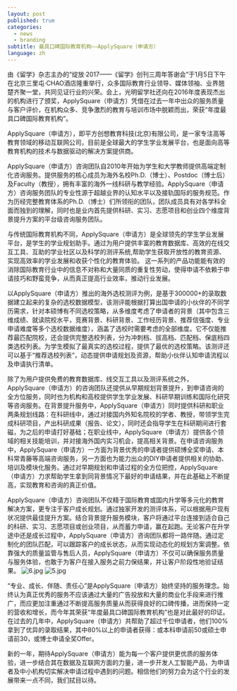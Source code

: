 ```yaml
---
layout: post
published: true
categories:
  - news
  - branding
subtitle: 最具口碑国际教育机构——ApplySquare（申请方）
language: zh
---
```

由《留学》杂志主办的“绽放·2017——《留学》创刊三周年答谢会”于1月5日下午在北京三里屯·CHAO酒店隆重举行，众多国际教育行业领导、媒体领袖、业界翘楚齐聚一堂，共同见证行业的兴荣。会上，光明留学社还向在2016年度表现杰出的机构进行了颁奖，ApplySquare（申请方）凭借在过去一年中出众的服务质量与客户评价，在机构众多、竞争激烈的教育与培训市场中脱颖而出，荣获“年度最具口碑国际教育机构”。

ApplySquare（申请方），即平方创想教育科技(北京)有限公司，是一家专注高等教育领域的移动互联网公司，目前是全球最大的学生学业发展平台，也是面向高等教育机构的技术与数据驱动的解决方案提供商。

ApplySquare（申请方）咨询团队自2010年开始为学生和大学教师提供高端定制化咨询服务。提供服务的核心成员为海外名校Ph.D.（博士）、Postdoc（博士后）及Faculty（教授），拥有丰富的海外一线科研与教学经验。ApplySquare（申请方）咨询服务团队的专业性源于超越业界的认知水平以及接轨国际的服务规范。作为历经完整教育体系的Ph.D.（博士）们所领衔的团队，团队成员具有对各学科全面而独到的理解，同时也是业内首先提供科研、实习、志愿项目和创业四个维度背景提升方案的平台级咨询服务团队。

与传统国际教育机构不同，ApplySquare（申请方）是全球领先的学生学业发展平台，是学生的学业规划助手。通过为用户提供丰富的教育数据库、高效的在线交互工具、互助的学业社区以及科学的测评系统,帮助学生获取开放性的教育资源、实现高效率的学业发展和收获个性化的教育体验。 这一系列的产品功能能有效的消除国际教育行业中的信息不对称和大量同质的重复性劳动，使得申请不依赖于申请技巧和野蛮竞争，从而真正提高行业效率，推动行业发展。

以ApplySquare（申请方）推出的海外选校测评为例，是基于300000+的录取数据建立起来的复杂的选校数据模型，该测评能根据打算出国申请的小伙伴的不同学历需求，针对本硕博有不同选校策略，从多维度考虑了申请者的背景（其中包含三维成绩、就读院校水平，竞赛背景、科研背景、工作经历背景、推荐信强度、专业申请难度等多个选校数据维度），涵盖了选校时需要考虑的全部维度。它不仅能推荐最匹配院校，还会提供完整选校列表，分为冲刺档、拔高档、匹配档、保底档四类选校列表。为学生模拟了最真实的选校过程，提供了最优的选校策略。该测评还可以基于“推荐选校列表”，动态提供申请规划及资源，帮助小伙伴认知申请流程以及申请执行清单。

除了为用户提供免费的教育数据库、线交互工具以及测评系统之外，ApplySquare（申请方）的咨询团队还提供从早期规划背景提升，到申请咨询的全方位服务，同时也为机构和高校提供学生学业发展、科研早期训练和国际化研究等咨询服务。在背景提升服务中，ApplySquare（申请方）同时提供科研和职业两条规划线路：在科研线中，通过对接国内外知名院校的学者、教授，带领学生完成科研项目，产出科研成果（报告、论文），同时还会指导学生在科研期间进行套磁，为之后的申请打好基础；在职业线中，ApplySquare（申请方）提供各个领域的相关技能培训，并对接海外国内实习机会，提高相关背景。在申请咨询服务中，ApplySquare（申请方）一方面为背景优秀的申请者提供硕博全奖申请、本科常青藤等高端咨询服务，另一方面也为能力出众的DIY申请者提供相关的协助、培训及模块化服务。通过对早期规划和申请过程的全方位把控，ApplySquare（申请方）力求帮助学生拿到同背景情况下最好的申请结果，并在此基础上不断提高，实现教育和咨询的真正价值。

ApplySquare（申请方）咨询团队不仅精于国际教育或国内升学等多元化的教育解决方案，更专注于客户成长规划。通过独家开发的测评体系，可以根据用户现有状况提供最佳提升方案。结合背景提升服务模块，客户将通过平台连接到适合自己的科研、实习、志愿项目或创业项目，从而蓄力申请，赢在起跑。无论客户在升学途中还是成长过程中，ApplySquare（申请方）咨询团队都将一路伴随。通过定制化的团队匹配，可以跟踪客户的成长状态，从而实现动态化的规划方案调整。依靠强大的质量监管与售后人员，ApplySquare（申请方）不仅可以确保服务质量与服务体验，也敢于为客户在接入服务之前力保结果，并让客户阶段性地验证结果。
![6.jpg]({{site.baseurl}}/image/6.jpg)
![5.jpg]({{site.baseurl}}/image/5.jpg)

 “专业、成长、伴随、责任心”是ApplySquare（申请方）始终坚持的服务理念。始终认为真正优秀的服务不应该通过大量的广告投放和大量的商业化手段来进行推广，而应更加注重通过不断提高服务质量从而获得良好的口碑传播，进而保持一定的营收和增长，而今年其荣获“年度最具口碑国际教育机构”也是对此最好的印证。在过去的几年中，ApplySquare（申请方）共帮助了超过千位申请者，他们100%拿到了优异的录取结果，其中80%以上的申请者获得：或本科申请前50或硕士申请前30，或博士申请全奖Offer。

新的一年，期待ApplySquare（申请方）能为每一个客户提供更优质的服务体验，进一步结合其在数据及互联网方面的力量，进一步开发人工智能产品，为申请者及中小机构切实解决申请过程中遇到的问题。相信他们的努力会为这个行业的发展带来一点不同，我们拭目以待。
